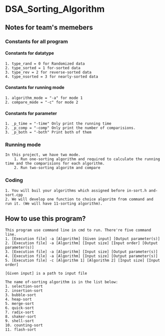 # DSA_Sorting_Algorithm
## Notes for team's memebers
### Constants for all program
#### Constants for datatype
    1. type_rand = 0 for Randomized data
    2. type_sorted = 1 for-sorted data
    3. type_rev = 2 for reverse-sorted data
    4. type_nsorted = 3 for nearly-sorted data
#### Constants for running mode
    1. algorithm_mode = "-a" for mode 1
    2. compare_mode = "-c" for mode 2
#### Constants for parameter
    1. _p_time = "-time" Only print the running time
    2. _p_comp = "-comp" Only print the number of comparisions.
    3. _p_both = "-both" Print both of them
### Running mode
    In this project, we have two mode.
        1. Run one-sorting algorithm and required to calculate the running time and the comparisions for each algorithm.
        2. Run two-sorting algoritm and compare
### Coding
    1. You will buil your algorithms which assigned before in-sort.h and-sort.cpp
    2. We will develop one function to choice algoritm from command and run it. (We will have 11-sorting algorithm).
## How to use this program?
    This program use command line in cmd to run. There're five command line.
    1. [Execution file] -a [Algorithm] [Given input] [Output parameter(s)]
    2. [Execution file] -a [Algorithm] [Input size] [Input order] [Output parameter(s)]
    3. [Execution file] -a [Algorithm] [Input size] [Output parameter(s)]
    4. [Execution file] -a [Algorithm] [Input size] [Output parameter(s)]
    5. [Execution file] -c [Algorithm 1] [Algorithm 2] [Input size] [Input order]

    [Given input] is a path to input file

    The name of-sorting algorithm is in the list below:
    1. selection-sort	
    2. insertion-sort	
    3. bubble-sort	
    4. heap-sort	
    5. merge-sort	
    6. quick-sort	
    7. radix-sort	
    8. shaker-sort	
    9. shell-sort	
    10. counting-sort	
    11. flash-sort	


